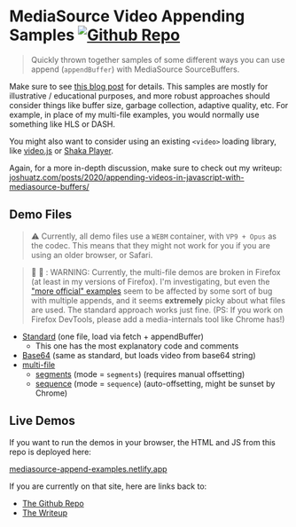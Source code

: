 # MediaSource Video Appending Samples [![Github Repo](https://img.shields.io/badge/src-Github%20Repo-blue)](https://github.com/joshuatz/mediasource-append-examples)
> Quickly thrown together samples of some different ways you can use append (`appendBuffer`) with MediaSource SourceBuffers.

Make sure to see [this blog post](https://joshuatz.com/posts/2020/appending-videos-in-javascript-with-mediasource-buffers/) for details. This samples are mostly for illustrative / educational purposes, and more robust approaches should consider things like buffer size, garbage collection, adaptive quality, etc. For example, in place of my multi-file examples, you would normally use something like HLS or DASH.

You might also want to consider using an existing `<video>` loading library, like [video.js](https://github.com/videojs/video.js) or [Shaka Player](https://github.com/google/shaka-player).

Again, for a more in-depth discussion, make sure to check out my writeup: [joshuatz.com/posts/2020/appending-videos-in-javascript-with-mediasource-buffers/](https://joshuatz.com/posts/2020/appending-videos-in-javascript-with-mediasource-buffers/)

## Demo Files

> ⚠ Currently, all demo files use a `WEBM` container, with `VP9 + Opus` as the codec. This means that they might not work for you if you are using an older browser, or Safari.

> 🐛 🚨 : WARNING: Currently, the multi-file demos are broken in Firefox (at least in my versions of Firefox). I'm investigating, but even the ["more official" examples](https://simpl.info/mse/) seem to be affected by some sort of bug with multiple appends, and it seems **extremely** picky about what files are used. The standard approach works just fine. (PS: If you work on Firefox DevTools, please add a media-internals tool like Chrome has!)

- [Standard](./standard) (one file, load via fetch + appendBuffer)
	- This one has the most explanatory code and comments
- [Base64](./base64) (same as standard, but loads video from base64 string)
- [multi-file](./multi-file)
	- [segments](./multi-file/segments/) (mode = `segments`) (requires manual offsetting)
	- [sequence](./multi-file/sequence/) (mode = `sequence`) (auto-offsetting, might be sunset by Chrome)

## Live Demos
If you want to run the demos in your browser, the HTML and JS from this repo is deployed here:

[mediasource-append-examples.netlify.app](https://mediasource-append-examples.netlify.app/)

If you are currently on that site, here are links back to:

- [The Github Repo](https://github.com/joshuatz/mediasource-append-examples)
- [The Writeup](https://joshuatz.com/posts/2020/appending-videos-in-javascript-with-mediasource-buffers/)